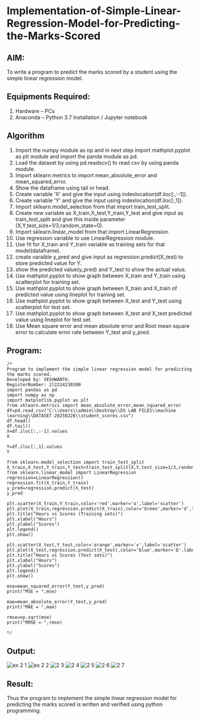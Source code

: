 # Implementation-of-Simple-Linear-Regression-Model-for-Predicting-the-Marks-Scored

## AIM:
To write a program to predict the marks scored by a student using the simple linear regression model.

## Equipments Required:
1. Hardware – PCs
2. Anaconda – Python 3.7 Installation / Jupyter notebook

## Algorithm
1. Import the numpy module as np and in next step import mathplot.pyplot as plt module and import the panda module as pd.
2. Load the dataset by using pd.readscv() to read csv by using panda module.
3. Import sklearn.metrics to import mean_absolute_error and mean_squared_error.
4. Show the dataframe using tail or head.
5. Create variable 'X' and give the input using indexlocation(df.iloc[:,:-1]).
6. Create variable 'Y' and give the input using indexlocation(df.iloc[:,1]).
7. Import sklearn.model_selection from that import train_test_split.
8. Create new variable as X_train,X_test,Y_train,Y_test and give input as train_test_split and give this inside parameter (X,Y,test_size=1/3,random_state=0).
9. Import sklearn.linear_model from that import LinearRegression.
10. Use regression variable to use LinearRegression module.
11. Use fit for X_train and Y_train variable as training sets for that model(dataframe).
12. create varaible y_pred and give input as regression.predict(X_test) to store predicted value for Y.
13. show the predicted value(y_pred) and  Y_test to show the actual value.
14. Use mathplot.pyplot to show graph between X_train and Y_train using scatterplot for training set.
15. Use mathplot.pyplot to show graph between X_train and X_train of predicted value using lineplot for training set.
16. Use mathplot.pyplot to show graph between X_test and Y_test using scatterplot for test set.
17. Use mathplot.pyplot to show graph between X_test and X_test predicted value using lineplot for test set.
18. Use Mean square error and mean absolute error and Root mean square error to calculate error rate between Y_test and y_pred.

## Program:
```
/*
Program to implement the simple linear regression model for predicting the marks scored.
Developed by: VESHWANTH.
RegisterNumber: 2l2224230300
import pandas as pd
import numpy as np
import matplotlib.pyplot as plt
from sklearn.metrics import mean_absolute_error,mean_squared_error
df=pd.read_csv("C:\\Users\\admin\\Desktop\\DS LAB FILES\\machine learning\\DATASET-20250226\\student_scores.csv")
df.head()
df.tail()
X=df.iloc[:,:-1].values
X

Y=df.iloc[:,1].values
Y

from sklearn.model_selection import train_test_split
X_train,X_test,Y_train,Y_test=train_test_split(X,Y,test_size=1/3,random_state=0)
from sklearn.linear_model import LinearRegression
regression=LinearRegression()
regression.fit(X_train,Y_train)
y_pred=regression.predict(X_test)
y_pred

plt.scatter(X_train,Y_train,color='red',marker='o',label='scatter')
plt.plot(X_train,regression.predict(X_train),color='Green',marker='d',label='lineplot')
plt.title("Hours vs Scores (Training sets)")
plt.xlabel("Hours")
plt.ylabel("Scores")
plt.legend()
plt.show()

plt.scatter(X_test,Y_test,color='orange',marker='v',label='scatter')
plt.plot(X_test,regression.predict(X_test),color='blue',marker='D',label='lineplot')
plt.title("Hours vs Scores (Test sets)")
plt.xlabel("Hours")
plt.ylabel("Scores")
plt.legend()
plt.show()

mse=mean_squared_error(Y_test,y_pred)
print("MSE = ",mse)

mae=mean_absolute_error(Y_test,y_pred)
print("MAE = ",mae)

rmse=np.sqrt(mse)
print("RMSE = ",rmse)

*/
```

## Output:
![ex 2 1](https://github.com/user-attachments/assets/2a2917a2-7a2f-495e-a04e-165f4dbd0ec3)
![ex 2 2](https://github.com/user-attachments/assets/1b2cc70e-34af-4e67-b8eb-16e24f7f68e1)
![2 3](https://github.com/user-attachments/assets/82fe048c-f91b-4d6a-9231-9dc4ee34614f)
![2 4](https://github.com/user-attachments/assets/02dc1588-b323-4307-a391-43689409f619)
![2 5](https://github.com/user-attachments/assets/19270896-018d-406d-9638-0a482a5f1c71)
![2 6](https://github.com/user-attachments/assets/1cacd83e-4025-44ce-a39b-736b85d50085)
![2 7](https://github.com/user-attachments/assets/044b08ce-ea2b-48b4-99a1-8ed1a3a72a31)



## Result:
Thus the program to implement the simple linear regression model for predicting the marks scored is written and verified using python programming.

